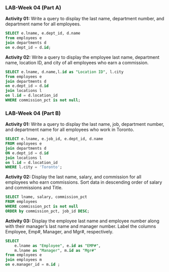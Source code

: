 ### LAB-Week 04 (Part A)
**Activity 01:**
Write a query to display the last name, department number, and department name for
all employees.

~~~~SQL
SELECT e.lname, e.dept_id, d.name
from employees e
join departments d
on e.dept_id = d.id;
~~~~

**Activity 02:**
Write a query to display the employee last name, department name, location ID, and city of all employees who earn a commission.
~~~~SQL
SELECT e.lname, d.name,l.id as "Location ID", l.city
from employees e
join departments d
on e.dept_id = d.id
join locations l
on l.id = d.location_id
WHERE commission_pct is not null;
~~~~

### LAB-Week 04 (Part B)

**Activity 01:**
Write a query to display the last name, job, department number, and department name for all employees who work in Toronto.
~~~~SQL
SELECT e.lname, e.job_id, e.dept_id, d.name
FROM employees e
join departments d
ON e.dept_id = d.id
join locations l
on l.id = d.location_id
WHERE l.city = 'Toronto';
~~~~
**Activity 02:**
Display the last name, salary, and commission for all employees who earn commissions. Sort data in descending order of salary and commissions and Title.
~~~~SQL
SELECT lname, salary, commission_pct
FROM employees
WHERE commission_pct is not null
ORDER by commission_pct, job_id DESC;
~~~~

**Activity 03:**
Display the employee last name and employee number along with their manager’s last name and manager number. Label the columns Employee, Emp#, Manager, and Mgr#,
respectively.
~~~~SQL
SELECT
	e.lname as "Employee", e.id as "EMP#",
	m.lname as "Manager", m.id as "Mgr#"
from employees e
join employees m
on e.manager_id = m.id ;
~~~~
